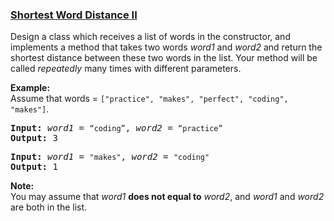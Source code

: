 ### [Shortest Word Distance II](https://leetcode.com/problems/shortest-word-distance-ii)

<p>Design a class which receives a list of words in the constructor, and implements a method that takes two words <em>word1</em> and <em>word2</em> and return the shortest distance between these two words in the list. Your method will be called <em>repeatedly</em> many times with different parameters.&nbsp;</p>

<p><strong>Example:</strong><br />
Assume that words = <code>[&quot;practice&quot;, &quot;makes&quot;, &quot;perfect&quot;, &quot;coding&quot;, &quot;makes&quot;]</code>.</p>

<pre>
<b>Input:</b> <em>word1</em> = <code>&ldquo;coding&rdquo;</code>, <em>word2</em> = <code>&ldquo;practice&rdquo;</code>
<b>Output:</b> 3
</pre>

<pre>
<b>Input:</b> <em>word1</em> = <code>&quot;makes&quot;</code>, <em>word2</em> = <code>&quot;coding&quot;</code>
<b>Output:</b> 1</pre>

<p><strong>Note:</strong><br />
You may assume that <em>word1</em> <strong>does not equal to</strong> <em>word2</em>, and <em>word1</em> and <em>word2</em> are both in the list.</p>
